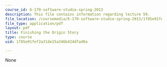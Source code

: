 ```yaml
---
course_id: 6-170-software-studio-spring-2013
description: This file contains information regarding lecture 59.
file_location: /coursemedia/6-170-software-studio-spring-2013/1f85e91fef2a31de15a346b424d7ad0a_MIT6_170S13_59-fini-story.pdf
file_type: application/pdf
layout: pdf
title: Finishing the Origin Story
type: course
uid: 1f85e91fef2a31de15a346b424d7ad0a

---
```

None